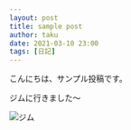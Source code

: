 ```yaml
---
layout: post
title: sample post
author: taku
date: 2021-03-10 23:00
tags: [日記]
---
```


こんにちは、サンプル投稿です。

ジムに行きました～

![ジム](http://sports-arai.jp/CIMG4274.JPG)
